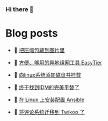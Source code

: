 ### Hi there 👋

# Blog posts
<!-- BLOG-POST-LIST:START -->
- 🥳 [把压缩包藏到图片里](https://blog.oopsky.top/post/19208f29/) 

- 🦆 [方便、够用的异地组网工具 EasyTier](https://blog.oopsky.top/post/cdbffbe9/) 

- 🎉 [向linux系统添加磁盘并挂载](https://blog.oopsky.top/post/894ec163/) 

- 🤠 [终于找到IDM的完美平替了](https://blog.oopsky.top/post/cb5432d2/) 

- 👺 [在 Linux 上安装配置 Ansible](https://blog.oopsky.top/post/7574f282/) 

- 🥰 [将评论系统迁移到 Twikoo 了](https://blog.oopsky.top/post/e33ba8b8/) 
<!-- BLOG-POST-LIST:END -->

<!--
<div>
<img  src="https://github-readme-stats.vercel.app/api?username=waleslau&show_icons=true&theme=tokyo&icon_color=6392DF" style="    border-radius: 5px; filter: drop-shadow(2px 2px 3px dark) !important; height: 150px; margin: 10px;">
<img src="https://github-readme-stats.vercel.app/api/top-langs/?username=waleslau&layout=compact&theme=tokyo" style="border-radius: 5px; filter: drop-shadow(2px 2px 3px dark) !important; height: 150px; margin-left: 10px;">
</div>
-->

<!--
**waleslau/waleslau** is a ✨ _special_ ✨ repository because its `README.md` (this file) appears on your GitHub profile.

Here are some ideas to get you started:

- 🔭 I’m currently working on ...
- 🌱 I’m currently learning ...
- 👯 I’m looking to collaborate on ...
- 🤔 I’m looking for help with ...
- 💬 Ask me about ...
- 📫 How to reach me: ...
- 😄 Pronouns: ...
- ⚡ Fun fact: ...
-->
